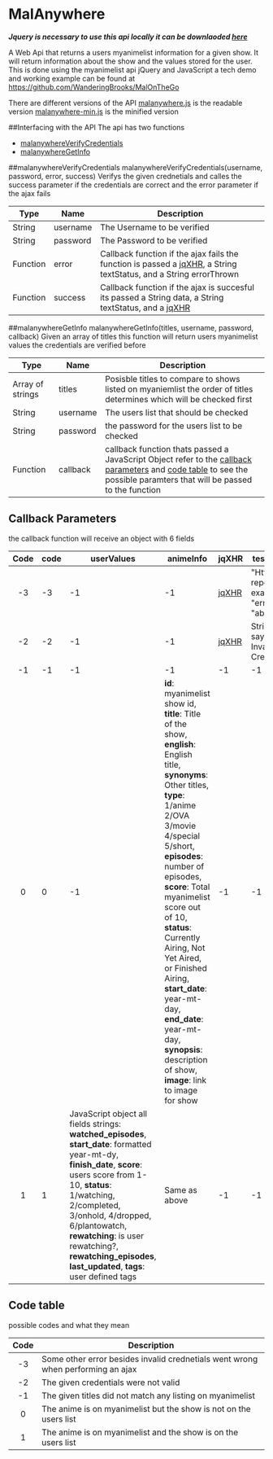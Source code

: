 # MalAnywhere
***Jquery is necessary to use this api locally it can be downlaoded [here](https://jquery.com/download/)***


A Web Api that returns a users myanimelist information for a given show. It will return information about the show and the values stored for the user. This is done using the myanimelist api jQuery and JavaScript a tech demo and working example can be found at https://github.com/WanderingBrooks/MalOnTheGo

There are different versions of the API
[malanywhere.js](https://github.com/WanderingBrooks/MalAnywhere/blob/master/malanywhere.js)  is the readable version
[malanywhere-min.js](https://github.com/WanderingBrooks/MalAnywhere/blob/master/malanywhere-min.js) is the minified version

##Interfacing with the API
 The api has two functions 
 * [malanywhereVerifyCredentials](#malanywhereverifycredentials) 
 * [malanywhereGetInfo](#malanywheregetinfo)
 
 
 ##malanywhereVerifyCredentials
 malanywhereVerifyCredentials(username, password, error, success)
  Verifys the given crednetials and calles the success parameter if the credentials are correct and the error parameter if the ajax fails
  
  | Type       | Name       | Description            |
  |------------|--------|----------------------------|
  |   String   |username|The Username to be verified |
  |   String   |password|The Password to be verified |
  |   Function |  error |Callback function if the ajax fails the function is passed a [jqXHR](http://api.jquery.com/jQuery.ajax/#jqXHR), a String textStatus, and a String errorThrown|
  |   Function | success|Callback function if the ajax is succesful its passed a String data, a String textStatus, and a [jqXHR](http://api.jquery.com/jQuery.ajax/#jqXHR)|
  
  
  ##malanywhereGetInfo
  malanywhereGetInfo(titles, username, password, callback)
   Given an array of titles this function will return users myanimelist values the credentials are verified before 
   
  |Type              | Name     | Description                                                |
  |------------------|----------|------------------------------------------------------------|
  | Array of strings | titles   | Posisble titles to compare to shows listed on myaniemlist the order of titles determines which will be checked first |                                             
  | String           | username | The users list that should be checked                      |
  | String           | password | the password for the users list to be checked              |
  | Function         | callback | callback function thats passed a JavaScript Object refer to the [callback parameters](#callback-parameters) and [code table](#code-table) to see the possible paramters that will be passed to the function |  
 
 
 ## Callback Parameters
 the callback function will receive an object with 6 fields 
 
|Code| code| userValues | animeInfo     | jqXHR       |testStatus| errorThrown|
|:----:|-----|-------------|--------------|---------------|--------|------------|
| -3 | -3  | -1          | -1           | [jqXHR](http://api.jquery.com/jQuery.ajax/#jqXHR)| "Http error reports example "error", "abort" |textual portion of the HTTP status|
| -2 | -2  | -1          | -1           | [jqXHR](http://api.jquery.com/jQuery.ajax/#jqXHR)| String saying Invalid Credentials |textual portion of the HTTP status|
| -1 | -1  | -1          | -1           | -1| -1 |-1|
|  0 | 0   | -1          | **id**: myanimelist show id, **title**: Title of the show, **english**: English title, **synonyms**: Other titles, **type**: 1/anime 2/OVA 3/movie 4/special 5/short, **episodes**: number of episodes, **score**: Total myanimelist score out of 10, **status**: Currently Airing, Not Yet Aired, or Finished Airing, **start_date**: year-mt-day, **end_date**: year-mt-day, **synopsis**: description of show, **image**: link to image for show | -1| -1| -1|
|  1 | 1   | JavaScript object all fields strings: **watched_episodes**, **start_date**: formatted year-mt-dy, **finish_date**, **score**: users score from 1- 10, **status**: 1/watching, 2/completed, 3/onhold, 4/dropped, 6/plantowatch, **rewatching**: is user rewatching?, **rewatching_episodes**, **last_updated**, **tags**: user defined tags |Same as above | -1 | -1 | -1|


 
 
 ## Code table
 possible codes and what they mean
 
 |Code |Description                                                                       |
 |:---:|----------------------------------------------------------------------------------|
 | -3  | Some other error besides invalid crednetials went wrong when performing an ajax  |
 | -2  | The given credentials were not valid                                             |
 | -1  | The given titles did not match any listing on myanimelist                        |
 |  0  | The anime is on myanimelist but the show is not on the users list                |
 |  1  | The anime is on myanimelist and the show is on the users list                    |


 
 


 
